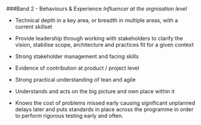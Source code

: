 ###Band 2 - Behaviours & Experience
*Influencer at the orgnisation level*

* Technical depth in a key area, or breadth in multiple areas, with a current skillset

* Provide leadership through working with stakeholders to clarify the vision, stabilise scope, architecture and practices fit for a given context

* Strong stakeholder management and facing skills

* Evidence of contribution at product / project level

* Strong practical understanding of lean and agile

* Understands and acts on the big picture and own place within it

* Knows the cost of problems missed early causing significant unplanned delays later and puts standards in place across the programme in order to perform rigorous testing early and often.

